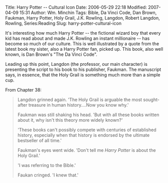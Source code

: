 Title: Harry Potter -- Cultural Icon
Date: 2006-05-29 22:18
Modified: 2007-04-09 15:31
Author: Wm. Minchin
Tags: Bible, Da Vinci Code, Dan Brown, Faukman, Harry Potter, Holy Grail, J.K. Rowling, Langdon, Robert Langdon, Rowling, Series:Reading
Slug: harry-potter-cultural-icon

It's interesting how much Harry Potter -- the fictional wizard boy that
every kid has read about and made J.K. Rowling an instant millionaire --
has become so much of our culture. This is well illustrated by a quote
from the latest book my sister, also a Harry Potter fan, picked up. This
book, also well known, is Dan Brown's "The Da Vinci Code".

Leading up this point, Langdon (the professor, our main character) is
presenting the script to his book to his publisher, Faukman. The
manuscript says, in essence, that the Holy Grail is something much more
than a simple cup.

From Chapter 38:

> Langdon grinned again. 'The Holy Grail is arguable the most
> sought-after treasure in human history....Now you know why.'
>
> Faukman was still shaking his head. 'But with all these books written
> about it, why isn't this theory more widely known?'
>
> 'These books can't possibly compete with centuries of established
> history, especially when that history is endorsed by the ultimate
> bestseller of all time.'
>
> Faukman's eyes went wide. 'Don't tell me *Harry Potter* is about the
> Holy Grail.'
>
> 'I was referring to the Bible.'
>
> Faukan cringed. 'I knew that.'
